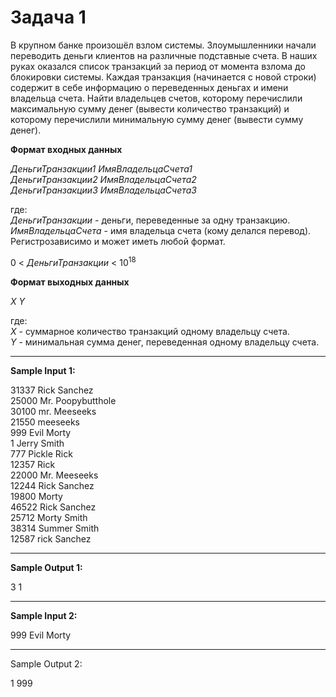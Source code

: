 # Задача 1

В крупном банке произошёл взлом системы. Злоумышленники начали переводить деньги клиентов на различные подставные счета.
В наших руках оказался список транзакций за период от момента взлома до блокировки системы.
Каждая транзакция (начинается с новой строки) содержит в себе информацию о переведенных деньгах и имени владельца счета.
Найти владельцев счетов, которому перечислили максимальную сумму денег (вывести количество транзакций) и которому перечислили минимальную сумму денег (вывести сумму денег).

**Формат входных данных**

*ДеньгиТранзакции1 ИмяВладельцаСчета1*\
*ДеньгиТранзакции2 ИмяВладельцаСчета2*\
*ДеньгиТранзакции3 ИмяВладельцаСчета3*

где:\
*ДеньгиТранзакции* - деньги, переведенные за одну транзакцию.\
*ИмяВладельцаСчета* - имя владельца счета (кому делался перевод). Регистрозависимо и может иметь любой формат.

0 < *ДеньгиТранзакции* < $10^{18}$

**Формат выходных данных**

*X Y*

где:\
*X* - суммарное количество транзакций одному владельцу счета.\
*Y* - минимальная сумма денег, переведенная одному владельцу счета.
***
**Sample Input 1:**

  31337 Rick Sanchez\
  25000 Mr. Poopybutthole\
  30100 mr. Meeseeks\
  21550 meeseeks\
  999 Evil Morty\
  1 Jerry Smith\
  777 Pickle Rick\
  12357 Rick\
  22000 Mr. Meeseeks\
  12244 Rick Sanchez\
  19800 Morty\
  46522 Rick Sanchez\
  25712 Morty Smith\
  38314 Summer Smith\
  12587 rick Sanchez
  
  ***
**Sample Output 1:**

  3 1
***
**Sample Input 2:**

999 Evil Morty
***
Sample Output 2:

1 999
